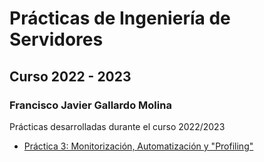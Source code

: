 # Prácticas de Ingeniería de Servidores
## Curso 2022 - 2023
### Francisco Javier Gallardo Molina

Prácticas desarrolladas durante el curso 2022/2023


* [Práctica 3: Monitorización, Automatización y "Profiling"](https://github.com/fjgallardo00/IG_UGR_Practicas/blob/main/p3)